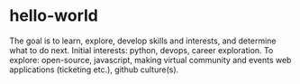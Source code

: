 # hello-world

The goal is to learn, explore, develop skills and interests, and determine what to do next. Initial interests: python, devops, career exploration. To explore: open-source, javascript, making virtual community and events web applications (ticketing etc.), github culture(s).
